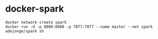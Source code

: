 # docker-spark

```
docker network create spark
docker run -d -p 8080:8080 -p 7077:7077 --name master --net spark adejonge/spark sh
```
